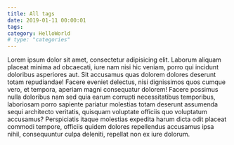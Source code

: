 ```yaml
---
title: All tags
date: 2019-01-11 00:00:01
tags: 
category: HelloWorld
# type: "categories"
---
```


Lorem ipsum dolor sit amet, consectetur adipisicing elit. Laborum aliquam placeat minima ad obcaecati, iure nam nisi hic veniam, porro qui incidunt doloribus asperiores aut. Sit accusamus quas dolorem dolores deserunt totam repudiandae! Facere eveniet delectus, nisi dignissimos quos cumque vero, et tempora, aperiam magni consequatur dolorem! Facere possimus nulla doloribus nam sed quia earum corrupti necessitatibus temporibus, laboriosam porro sapiente pariatur molestias totam deserunt assumenda sequi architecto veritatis, quisquam voluptate officiis quo voluptatum accusamus? Perspiciatis itaque molestias expedita harum dicta odit placeat commodi tempore, officiis quidem dolores repellendus accusamus ipsa nihil, consequuntur culpa deleniti, repellat non ex iure dolorum.